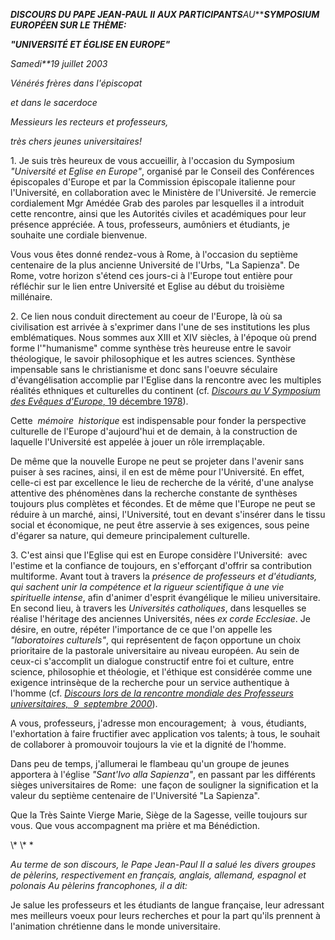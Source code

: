 ***DISCOURS DU PAPE JEAN-PAUL II*** ***AUX PARTICIPANTS**AU******SYMPOSIUM EUROPÉEN  SUR LE THÈME:***

***"UNIVERSITÉ ET  ÉGLISE EN EUROPE"***

*Samedi**19 juillet 2003*

*Vénérés frères dans l'épiscopat*

*et dans le sacerdoce*

*Messieurs les recteurs et professeurs,*

*très chers jeunes universitaires!*

1. Je suis très heureux de vous accueillir, à l'occasion du Symposium *"Université et Eglise en Europe"*, organisé par le Conseil des Conférences épiscopales d'Europe et par la Commission épiscopale italienne pour l'Université, en collaboration avec le Ministère de l'Université. Je remercie cordialement Mgr Amédée Grab des paroles par lesquelles il a introduit cette rencontre, ainsi que les Autorités civiles et académiques pour leur présence appréciée. A tous, professeurs, aumôniers et étudiants, je souhaite une cordiale bienvenue.

Vous vous êtes donné rendez-vous à Rome, à l'occasion du septième centenaire de la plus ancienne Université de l'Urbs, "La Sapienza". De Rome, votre horizon s'étend ces jours-ci à l'Europe tout entière pour réfléchir sur le lien entre Université et Eglise au début du troisième millénaire.

2. Ce lien nous conduit directement au coeur de l'Europe, là où sa civilisation est arrivée à s'exprimer dans l'une de ses institutions les plus emblématiques. Nous sommes aux XIII et XIV siècles, à l'époque où prend forme l'"humanisme" comme synthèse très heureuse entre le savoir théologique, le savoir philosophique et les autres sciences. Synthèse impensable sans le christianisme et donc sans l'oeuvre séculaire d'évangélisation accomplie par l'Eglise dans la rencontre avec les multiples réalités ethniques et culturelles du continent (cf. [*Discours au V Symposium des Evêques d'Europe*, 19 décembre 1978](http://www.vatican.va/holy_father/john_paul_ii/speeches/1978/documents/hf_jp-ii_spe_19781219_vescovi-europa_fr.html)).

Cette  *mémoire  historique* est indispensable pour fonder la perspective culturelle de l'Europe d'aujourd'hui et de demain, à la construction de laquelle l'Université est appelée à jouer un rôle irremplaçable.

De même que la nouvelle Europe ne peut se projeter dans l'avenir sans puiser à ses racines, ainsi, il en est de même pour l'Université. En effet, celle-ci est par excellence le lieu de recherche de la vérité, d'une analyse attentive des phénomènes dans la recherche constante de synthèses toujours plus complètes et fécondes. Et de même que l'Europe ne peut se réduire à un marché, ainsi, l'Université, tout en devant s'insérer dans le tissu social et économique, ne peut être asservie à ses exigences, sous peine d'égarer sa nature, qui demeure principalement culturelle.

3. C'est ainsi que l'Eglise qui est en Europe considère l'Université:  avec l'estime et la confiance de toujours, en s'efforçant d'offrir sa contribution multiforme. Avant tout à travers la *présence de professeurs et d'étudiants, qui sachent unir la compétence et la rigueur scientifique à une vie spirituelle intense*, afin d'animer d'esprit évangélique le milieu universitaire. En second lieu, à travers les *Universités catholiques*, dans lesquelles se réalise l'héritage des anciennes Universités, nées *ex corde Ecclesiae*. Je désire, en outre, répéter l'importance de ce que l'on appelle les *"laboratoires culturels"*, qui représentent de façon opportune un choix prioritaire de la pastorale universitaire au niveau européen. Au sein de ceux-ci s'accomplit un dialogue constructif entre foi et culture, entre science, philosophie et théologie, et l'éthique est considérée comme une exigence intrinsèque de la recherche pour un service authentique à l'homme (cf. *[Discours lors de la rencontre mondiale des Professeurs universitaires,  9  septembre 2000](http://www.vatican.va/holy_father/john_paul_ii/speeches/2000/jul-sep/documents/hf_jp-ii_spe_20000909_jubilteachers_fr.html)*).

A vous, professeurs, j'adresse mon encouragement;  à  vous, étudiants, l'exhortation à faire fructifier avec application vos talents; à tous, le souhait de collaborer à promouvoir toujours la vie et la dignité de l'homme.

Dans peu de temps, j'allumerai le flambeau qu'un groupe de jeunes apportera à l'église *"Sant'Ivo alla Sapienza"*, en passant par les différents sièges universitaires de Rome:  une façon de souligner la signification et la valeur du septième centenaire de l'Université "La Sapienza".

Que la Très Sainte Vierge Marie, Siège de la Sagesse, veille toujours sur vous. Que vous accompagnent ma prière et ma Bénédiction.

\\* \\* \*

*Au terme de son discours, le Pape Jean-Paul II a salué les divers groupes de pèlerins, respectivement en français, anglais, allemand, espagnol et polonais Au pèlerins francophones, il a dit:*

Je salue les professeurs et les étudiants de langue française, leur adressant mes meilleurs voeux pour leurs recherches et pour la part qu'ils prennent à l'animation chrétienne dans le monde universitaire.